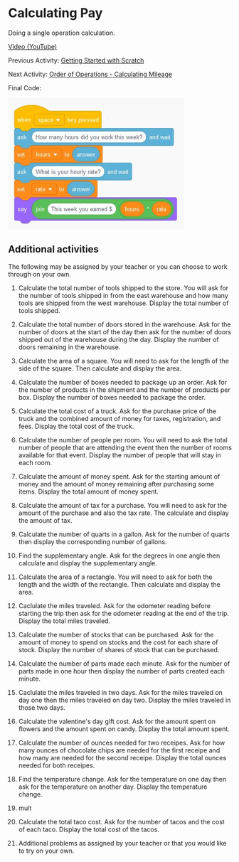 # Calculating Pay

Doing a single operation calculation.

[Video (YouTube)](https://youtu.be/nVhhQRKqVsI)

Previous Activity: [Getting Started with Scratch](https://github.com/teachintech90/math.code/blob/main/Scratch/000-Getting-Started/README.md)

Next Activity: [Order of Operations - Calculating Mileage](https://github.com/teachintech90/math.code/blob/main/Scratch/002-Order-Of-Operations/README.md)

Final Code:

<img src="calc-pay-final.jpg">

## Additional activities
The following may be assigned by your teacher or you can choose to work through on your own.

1. Calculate the total number of tools shipped to the store.  You will ask for the number of tools shipped in from the east warehouse and how many tools are shipped from the west warehouse.  Display the total number of tools shipped.

1. Calculate the total number of doors stored in the warehouse.  Ask for the number of doors at the start of the day then ask for the number of doors shipped out of the warehouse during the day.  Display the number of doors remaining in the warehouse.

1. Calculate the area of a square.  You will need to ask for the length of the side of the square. Then calculate and display the area.

1. Calculate the number of boxes needed to package up an order.  Ask for the number of products in the shipment and the number of products per box.  Display the number of boxes needed to package the order.

1. Calculate the total cost of a truck.  Ask for the purchase price of the truck and the combined amount of money for taxes, registration, and fees.  Display the total cost of the truck.

1. Calculate the number of people per room.  You will need to ask the total number of people that are attending the event then the number of rooms available for that event.  Display the number of people that will stay in each room.

1. Calculate the amount of money spent.  Ask for the starting amount of money and the amount of money remaining after purchasing some items.  Display the total amount of money spent.

1. Calculate the amount of tax for a purchase.  You will need to ask for the amount of the purchase and also the tax rate.  The calculate and display the amount of tax.

1. Calculate the number of quarts in a gallon.  Ask for the number of quarts then display the corresponding number of gallons.

1. Find the supplementary angle.  Ask for the degrees in one angle then calculate and display the supplementary angle.

1. Calculate the area of a rectangle.  You will need to ask for both the length and the width of the rectangle.  Then calculate and display the area.

1. Caclulate the miles traveled.  Ask for the odometer reading before starting the trip then ask for the odometer reading at the end of the trip.  Display the total miles traveled.

1. Calculate the number of stocks that can be purchased.  Ask for the amount of money to spend on stocks and the cost for each share of stock.  Display the number of shares of stock that can be purchased.

1. Calculate the number of parts made each minute.  Ask for the number of parts made in one hour then display the number of parts created each minute.

1. Caclulate the miles traveled in two days.  Ask for the miles traveled on day one then the miles traveled on day two.  Display the miles traveled in those two days.

1. Calculate the valentine's day gift cost.  Ask for the amount spent on flowers and the amount spent on candy.  Display the total amount spent.

1. Calculate the number of ounces needed for two receipes.  Ask for how many ounces of chocolate chips are needed for the first receipe and how many are needed for the second receipe.  Display the total ounces needed for both receipes.

1. Find the temperature change.  Ask for the temperature on one day then ask for the temperature on another day.  Display the temperature change.

1. mult

1. Calculate the total taco cost.  Ask for the number of tacos and the cost of each taco.  Display the total cost of the tacos.

1. Additional problems as assigned by your teacher or that you would like to try on your own.
